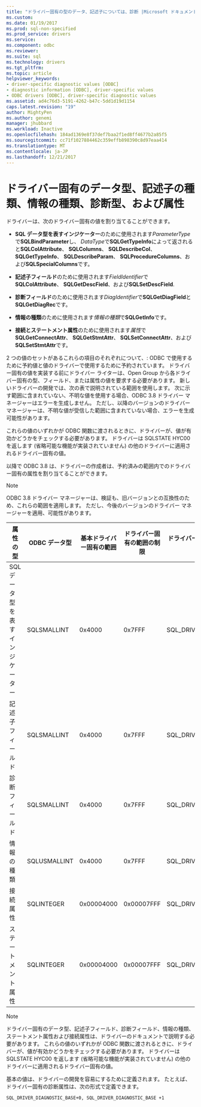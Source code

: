 ```yaml
---
title: "ドライバー固有の型のデータ、記述子については、診断 |Microsoft ドキュメント"
ms.custom: 
ms.date: 01/19/2017
ms.prod: sql-non-specified
ms.prod_service: drivers
ms.service: 
ms.component: odbc
ms.reviewer: 
ms.suite: sql
ms.technology: drivers
ms.tgt_pltfrm: 
ms.topic: article
helpviewer_keywords:
- driver-specific diagnostic values [ODBC]
- diagnostic information [ODBC], driver-specific values
- ODBC drivers [ODBC], driver-specific diagnostic values
ms.assetid: ad4c76d3-5191-4262-b47c-5dd1d19d1154
caps.latest.revision: "19"
author: MightyPen
ms.author: genemi
manager: jhubbard
ms.workload: Inactive
ms.openlocfilehash: 184ad1369e8f37def7baa2f1ed8ff4677b2a85f5
ms.sourcegitcommit: cc71f1027884462c359effb898390c8d97eaa414
ms.translationtype: MT
ms.contentlocale: ja-JP
ms.lasthandoff: 12/21/2017
---
```

# <a name="driver-specific-data-types-descriptor-types-information-types-diagnostic-types-and-attributes"></a>ドライバー固有のデータ型、記述子の種類、情報の種類、診断型、および属性
ドライバーは、次のドライバー固有の値を割り当てることができます。  
  
-   **SQL データ型を表すインジケーター**のために使用されます*ParameterType*で**SQLBindParameter**し、 *DataType*で**SQLGetTypeInfo**によって返されると**SQLColAttribute**、 **SQLColumns**、 **SQLDescribeCol**、 **SQLGetTypeInfo**、 **SQLDescribeParam**、 **SQLProcedureColumns**、および**SQLSpecialColumns**です。  
  
-   **記述子フィールド**のために使用されます*FieldIdentifier*で**SQLColAttribute**、 **SQLGetDescField**、および**SQLSetDescField**.  
  
-   **診断フィールド**のために使用されます*DiagIdentifier*で**SQLGetDiagField**と**SQLGetDiagRec**です。  
  
-   **情報の種類**のために使用されます*情報の種類*で**SQLGetInfo**です。  
  
-   **接続とステートメント属性**のために使用されます*属性*で**SQLGetConnectAttr**、 **SQLGetStmtAttr**、 **SQLSetConnectAttr**、および**SQLSetStmtAttr**です。  
  
 2 つの値のセットがあるこれらの項目のそれぞれについて、: ODBC で使用するために予約値と値のドライバーで使用するために予約されています。 ドライバー固有の値を実装する前にドライバー ライターは、Open Group から各ドライバー固有の型、フィールド、または属性の値を要求する必要があります。 新しいドライバーの開発では、次の表で説明されている範囲を使用します。 次に示す範囲に含まれていない、不明な値を使用する場合、ODBC 3.8 ドライバー マネージャーはエラーを生成しません。 ただし、以降のバージョンのドライバー マネージャーは、不明な値が受信した範囲に含まれていない場合、エラーを生成可能性があります。  
  
 これらの値のいずれかが ODBC 関数に渡されるときに、ドライバーが、値が有効かどうかをチェックする必要があります。 ドライバーは SQLSTATE HYC00 を返します (省略可能な機能が実装されていません) の他のドライバーに適用されるドライバー固有の値。  
  
 以降で ODBC 3.8 は、ドライバーの作成者は、予約済みの範囲内でのドライバー固有の属性を割り当てることができます。  
  
> [!NOTE]  
>  ODBC 3.8 ドライバー マネージャーは、検証も、旧バージョンとの互換性のため、これらの範囲を適用します。 ただし、今後のバージョンのドライバー マネージャーを適用、可能性があります。  
  
|属性の型|ODBC データ型|基本ドライバー固有の範囲|ドライバー固有の範囲の制限|ドライバー固有の値範囲ベースの ODBC 定数|  
|--------------------|--------------------|---------------------------------|----------------------------------|---------------------------------------------------------|  
|SQL データ型を表すインジケーター|SQLSMALLINT|0x4000|0x7FFF|SQL_DRIVER_SQL_TYPE_BASE|  
|記述子フィールド|SQLSMALLINT|0x4000|0x7FFF|SQL_DRIVER_DESCRIPTOR_BASE|  
|診断フィールド|SQLSMALLINT|0x4000|0x7FFF|SQL_DRIVER_DIAGNOSTIC_BASE|  
|情報の種類|SQLUSMALLINT|0x4000|0x7FFF|SQL_DRIVER_INFO_TYPE_BASE|  
|接続属性|SQLINTEGER|0x00004000|0x00007FFF|SQL_DRIVER_CONNECT_ATTR_BASE|  
|ステートメント属性|SQLINTEGER|0x00004000|0x00007FFF|SQL_DRIVER_STATEMENT_ATTR_BASE|  
  
> [!NOTE]  
>  ドライバー固有のデータ型、記述子フィールド、診断フィールド、情報の種類、ステートメント属性および接続属性は、ドライバーのドキュメントで説明する必要があります。 これらの値のいずれかが ODBC 関数に渡されるときに、ドライバーが、値が有効かどうかをチェックする必要があります。 ドライバーは SQLSTATE HYC00 を返します (省略可能な機能が実装されていません) の他のドライバーに適用されるドライバー固有の値。  
  
 基本の値は、ドライバーの開発を容易にするために定義されます。 たとえば、ドライバー固有の診断属性は、次の形式で定義できます。  
  
```  
SQL_DRIVER_DIAGNOSTIC_BASE+0, SQL_DRIVER_DIAGNOSTIC_BASE +1  
```
